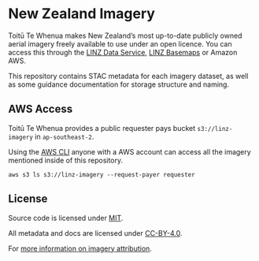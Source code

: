 # New Zealand Imagery

Toitū Te Whenua makes New Zealand’s most up-to-date publicly owned aerial imagery freely available to use under an open licence. You can access this through the [LINZ Data Service](https://data.linz.govt.nz/data/category/aerial-photos/?s=n), [LINZ Basemaps](https://basemaps.linz.govt.nz/#@-41.8899962,174.0492437,z5) or Amazon AWS.

This repository contains STAC metadata for each imagery dataset, as well as some guidance documentation for storage structure and naming.

## AWS Access

Toitū Te Whenua provides a public requester pays bucket `s3://linz-imagery` in `ap-southeast-2`.

Using the [AWS CLI](https://aws.amazon.com/cli/) anyone with a AWS account can access all the imagery mentioned inside of this repository.

```
aws s3 ls s3://linz-imagery --request-payer requester
```

## License

Source code is licensed under [MIT](LICENSE).

All metadata and docs are licensed under [CC-BY-4.0](https://creativecommons.org/licenses/by/4.0/).

For [more information on imagery attribution](https://www.linz.govt.nz/products-services/data/licensing-and-using-data/attributing-elevation-or-aerial-imagery-data).
